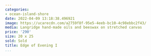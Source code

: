 ```yaml
---
categories:
- ocean-island-shore
date: 2022-04-09 13:18:38.496921
image: https://ucarecdn.com/a2759f8f-95e5-4eeb-bc10-4c98ebbc2f43/
media: Langridge hand-made oils and beeswax on stretched canvas
price: '290'
size: 20 x 25
sold: Sold
title: Edge of Evening I
...
```

